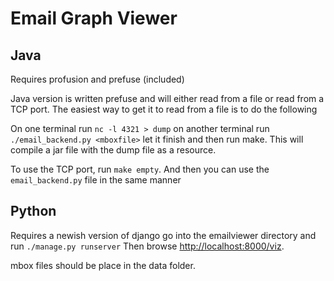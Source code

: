 Email Graph Viewer
==================


Java 
-----

Requires profusion and prefuse (included)

Java version is written prefuse and will either read from a file or read from a
TCP port.  The easiest way to get it to read from a file is to  do the following

On one terminal run `nc -l 4321 > dump` on another terminal run
 `./email_backend.py <mboxfile>` let it finish and then run make.
This will compile a jar file with the dump file as a resource. 

To use the TCP port, run `make empty`.  And then you can use the
`email_backend.py` file in the same manner


Python
------- 

Requires a newish version of django
go into the emailviewer directory and run `./manage.py runserver`
Then browse [http://localhost:8000/viz](http://localhost:8000/viz). 

mbox files should be place in the data folder.
